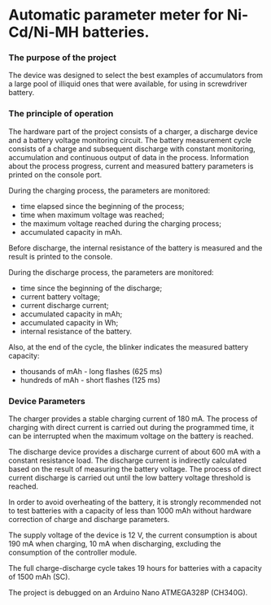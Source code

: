 # Automatic parameter meter for Ni-Cd/Ni-MH batteries.

### The purpose of the project

The device was designed to select the best examples of accumulators
from a large pool of illiquid ones that were available,
for using in screwdriver battery.

### The principle of operation

The hardware part of the project consists of a charger, a discharge device
and a battery voltage monitoring circuit.
The battery measurement cycle consists of a charge and subsequent discharge
with constant monitoring, accumulation and continuous output of data in the process.
Information about the process progress, current and measured battery parameters is printed on the console port.

During the charging process, the parameters are monitored:

- time elapsed since the beginning of the process;
- time when maximum voltage was reached;
- the maximum voltage reached during the charging process;
- accumulated capacity in mAh.

Before discharge, the internal resistance of the battery is measured
and the result is printed to the console.

During the discharge process, the parameters are monitored:

- time since the beginning of the discharge;
- current battery voltage;
- current discharge current;
- accumulated capacity in mAh;
- accumulated capacity in Wh;
- internal resistance of the battery.


Also, at the end of the cycle, the blinker indicates the measured battery capacity:
- thousands of mAh - long flashes (625 ms)
- hundreds of mAh - short flashes (125 ms)

### Device Parameters

The charger provides a stable charging current of 180 mA.
The process of charging with direct current is carried out during the programmed time,
it can be interrupted when the maximum voltage on the battery is reached.

The discharge device provides a discharge current of about 600 mA with a constant resistance load.
The discharge current is indirectly calculated based on the result of measuring the battery voltage.
The process of direct current discharge is carried out until the low battery voltage threshold is reached.

In order to avoid overheating of the battery, it is strongly recommended not
to test batteries with a capacity of less than 1000 mAh
without hardware correction of charge and discharge parameters.

The supply voltage of the device is 12 V, the current consumption is about 190 mA when charging, 10 mA
when discharging, excluding the consumption of the controller module.

The full charge-discharge cycle takes 19 hours for batteries with a capacity of 1500 mAh (SC).

The project is debugged on an Arduino Nano ATMEGA328P (CH340G).